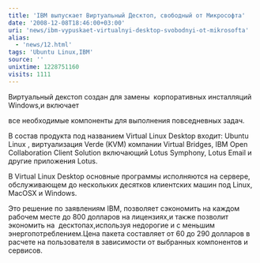 ```yaml
---
title: 'IBM выпускает Виртуальный Десктоп, свободный от Микрософта'
date: '2008-12-08T18:46:00+03:00'
uri: 'news/ibm-vypuskaet-virtualnyi-desktop-svobodnyi-ot-mikrosofta'
alias: 
  - 'news/12.html'
tags: 'Ubuntu Linux,IBM'
source: ''
unixtime: 1228751160
visits: 1111
---
```

Виртуальный декстоп создан для замены  корпоративных инсталляций Windows,и включает

все необходимые компоненты для выполнения повседневных задач.

В состав продукта под названием Virtual Linux Desktop входит: Ubuntu Linux , виртуализация Verde (KVM) компании Virtual Bridges, IBM Open Collaboration Client Solution включающий Lotus Symphony, Lotus Email и другие приложения Lotus.

В Virtual Linux Desktop основные программы исполняются на сервере, обслуживающем до нескольких десятков клиентских машин под Linux, MacOSX и Windows.

Это решение по заявлениям IBM, позволяет сэкономить на каждом рабочем месте до 800 долларов на лицензиях,и также позволит экономить на  десктопах,используя недорогие и с меньшим энергопотреблением.Цена пакета составляет от 60 до 290 долларов в расчете на пользователя в зависимости от выбранных компонентов и сервисов.
